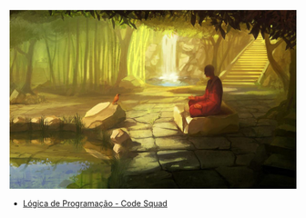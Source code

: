 ![miscellaneous](img/miscellaneous.jpg)

* [Lógica de Programação - Code Squad](http://code-squad.com/licao/introducao-logica)
